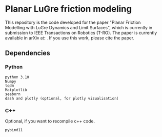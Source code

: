 # Planar LuGre friction modeling 

This repository is the code developed for the paper "Planar Friction Modelling with LuGre Dynamics and Limit Surfaces", 
which is currently in submission to IEEE Transactions on Robotics (T-RO). The paper is currently available in arXiv at:
. If you use this work, please cite the paper. 

## Dependencies 
### Python
```
python 3.10
Numpy 
tqdm
Matplotlib
seaborn
dash and plotly (optional, for plotly vizualisation)
```

### C++
Optional, if you want to recompile c++ code.
```
pybind11
```




